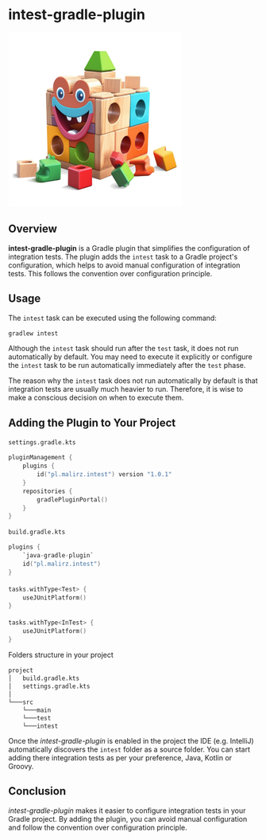 # intest-gradle-plugin

<img height="350" src="./docs/images/intest-logo.png" title="VShop Logo" width="350"/>

## Overview

**intest-gradle-plugin** is a Gradle plugin that simplifies the configuration of integration tests. The plugin adds
the `intest` task to a Gradle project's configuration, which helps to avoid manual configuration of integration tests.
This follows the convention over configuration principle.

## Usage

The `intest` task can be executed using the following command:

```bash
gradlew intest
```

Although the `intest` task should run after the `test` task, it does not run automatically by default. You may need to
execute it explicitly or configure the `intest` task to be run automatically immediately after the `test` phase.

The reason why the `intest` task does not run automatically by default is that integration tests are usually much
heavier to run. Therefore, it is wise to make a conscious decision on when to execute them.

## Adding the Plugin to Your Project

`settings.gradle.kts`

```kotlin
pluginManagement {
    plugins {
        id("pl.malirz.intest") version "1.0.1"
    }
    repositories {
        gradlePluginPortal()
    }
}
```

`build.gradle.kts`

```kotlin
plugins {
    `java-gradle-plugin`
    id("pl.malirz.intest")
}

tasks.withType<Test> {
    useJUnitPlatform()
}

tasks.withType<InTest> {
    useJUnitPlatform()
}
```

Folders structure in your project

```
project
│   build.gradle.kts
│   settings.gradle.kts
│
└───src
    └───main
    └───test
    └───intest
```

Once the *intest-gradle-plugin* is enabled in the project the IDE (e.g. IntelliJ) automatically discovers the `intest` folder as a source folder. You
can start adding there integration tests as per your preference, Java, Kotlin or Groovy.

## Conclusion

*intest-gradle-plugin* makes it easier to configure integration tests in your Gradle project. By adding the plugin,
you can avoid manual configuration and follow the convention over configuration principle.